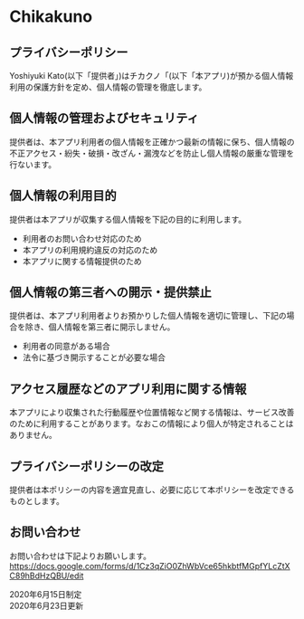 # Chikakuno
## プライバシーポリシー
Yoshiyuki Kato(以下「提供者」)はチカクノ「(以下「本アプリ)が預かる個人情報利用の保護方針を定め、個人情報の管理を徹底します。

## 個人情報の管理およびセキュリティ
提供者は、本アプリ利用者の個人情報を正確かつ最新の情報に保ち、個人情報の不正アクセス・紛失・破損・改ざん・漏洩などを防止し個人情報の厳重な管理を行ないます。

## 個人情報の利用目的
提供者は本アプリが収集する個人情報を下記の目的に利用します。
* 利用者のお問い合わせ対応のため
* 本アプリの利用規約違反の対応のため
* 本アプリに関する情報提供のため

## 個人情報の第三者への開示・提供禁止
提供者は、本アプリ利用者よりお預かりした個人情報を適切に管理し、下記の場合を除き、個人情報を第三者に開示しません。
* 利用者の同意がある場合
* 法令に基づき開示することが必要な場合

## アクセス履歴などのアプリ利用に関する情報
本アプリにより収集された行動履歴や位置情報など関する情報は、サービス改善のために利用することがあります。なおこの情報により個人が特定されることはありません。

## プライバシーポリシーの改定
提供者は本ポリシーの内容を適宜見直し、必要に応じて本ポリシーを改定できるものとします。

## お問い合わせ
お問い合わせは下記よりお願いします。  
https://docs.google.com/forms/d/1Cz3qZiO0ZhWbVce65hkbtfMGpfYLcZtXC89hBdHzQBU/edit

2020年6月15日制定  
2020年6月23日更新
